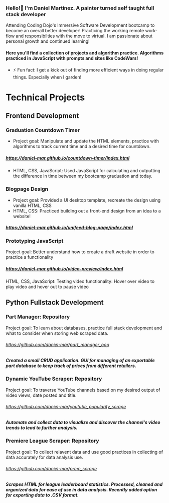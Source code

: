 ### Hello!👋 I'm Daniel Martinez. A painter turned self taught full stack developer
Attending Coding Dojo's Immersive Software Development bootcamp to become an overall better developer! Practicing the working remote work-flow and responsibilties with the move to virtual. I am passionate about personal growth and continued learning!

#### Here you'll find a collection of projects and algorithm practice. Algorithms practiced in JavaScript with prompts and sites like CodeWars!

- ⚡ Fun fact: I get a kick out of finding more efficient ways in doing regular things. Especially when I garden! 

# Technical Projects
## Frontend Development

### Graduation Countdown Timer
- Project goal: Manipulate and update the HTML elements, practice with algorithms to track current time and a desired time for countdown. 
##### https://daniel-mar.github.io/countdown-timer/index.html
- HTML, CSS, JavaScript: Used JavaScript for calculating and outputting the difference in time between my bootcamp graduation and today.

### Blogpage Design
- Project goal: Provided a UI desktop template, recreate the design using vanilla HTML, CSS
- HTML, CSS: Practiced building out a front-end design from an idea to a website! 
##### https://daniel-mar.github.io/unifeed-blog-page/index.html

### Prototyping JavaScript
Project goal: Better understand how to create a draft website in order to practice a functionality
##### https://daniel-mar.github.io/video-preview/index.html
HTML, CSS, JavaScript: Testing video functionality: Hover over video to play video and hover out to pause video

## Python Fullstack Development

### Part Manager: Repository
Project goal: To learn about databases, practice full stack development and what to consider when storing web scraped data.
###### https://github.com/daniel-mar/part_manager_oop
##### Created a small CRUD application. GUI for managing of an exportable part database to keep track of prices from different retailers. 

### Dynamic YouTube Scraper: Repository
Project goal: To traverse YouTube channels based on my desired output of video views, date posted and title.
###### https://github.com/daniel-mar/youtube_popularity_scrape
##### Automate and collect data to visualize and discover the channel's video trends to lead to further analysis.

### Premiere League Scraper: Repository
Project goal: To collect relavent data and use good practices in collecting of data accurately for data analysis use. 
###### https://github.com/daniel-mar/prem_scrape
##### Scrapes HTML for league leaderboard statistics. Processed, cleaned and organized data for ease of use in data analysis. Recently added option for exporting data to .CSV format.

<!--
**daniel-mar/daniel-mar** is a ✨ _special_ ✨ repository because its `README.md` (this file) appears on your GitHub profile.

Here are some ideas to get you started:

- 🔭 I’m currently working on ...
- 🌱 I’m currently learning ...
- 👯 I’m looking to collaborate on ...
- 🤔 I’m looking for help with ...
- 💬 Ask me about ...
- 📫 How to reach me: ...
- 😄 Pronouns: ...
-->
